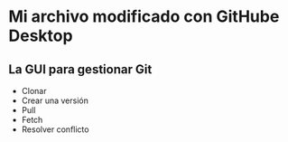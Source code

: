 # Mi archivo modificado con GitHube Desktop
## La GUI para gestionar Git

- Clonar
- Crear una versión
- Pull
- Fetch
- Resolver conflicto
